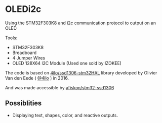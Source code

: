 # OLEDi2c
Using the STM32F303K8 and i2c communication protocol to output on an OLED

Tools: 
- STM32F303K8 
- Breadboard 
- 4 Jumper Wires 
- OLED 128X64 I2C Module (Used one sold by IZOKEE)

The code is based on
[4ilo/ssd1306-stm32HAL](https://github.com/4ilo/ssd1306-stm32HAL) library
developed by Olivier Van den Eede ( [@4ilo](https://github.com/4ilo) ) in 2016. 

And was made accessible by [afiskon/stm32-ssd1306](https://github.com/afiskon/stm32-ssd1306)
## Possiblities
-  Displaying text, shapes, color, and reactive outputs.
